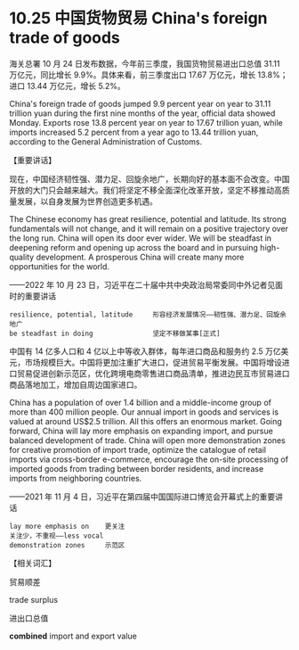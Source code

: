 # 10.25 中国货物贸易 China's foreign trade of goods

海关总署 10 月 24 日发布数据，今年前三季度，我国货物贸易进出口总值 31.11 万亿元，同比增长 9.9%。具体来看，前三季度出口 17.67 万亿元，增长 13.8%；进口 13.44 万亿元，增长 5.2%。

China's foreign trade of goods jumped 9.9 percent year on year to 31.11 trillion yuan during the first nine months of the year, official data showed Monday. Exports rose 13.8 percent year on year to 17.67 trillion yuan, while imports increased 5.2 percent from a year ago to 13.44 trillion yuan, according to the General Administration of Customs.

【重要讲话】

现在，中国经济韧性强、潜力足、回旋余地广，长期向好的基本面不会改变。中国开放的大门只会越来越大。我们将坚定不移全面深化改革开放，坚定不移推动高质量发展，以自身发展为世界创造更多机遇。

The Chinese economy has great resilience, potential and latitude. Its strong fundamentals will not change, and it will remain on a positive trajectory over the long run. China will open its door ever wider. We will be steadfast in deepening reform and opening up across the board and in pursuing high-quality development. A prosperous China will create many more opportunities for the world.

——2022 年 10 月 23 日，习近平在二十届中共中央政治局常委同中外记者见面时的重要讲话

```
resilience, potential, latitude     形容经济发展情况——韧性强、潜力足、回旋余地广
be steadfast in doing               坚定不移做某事[正式]
```


中国有 14 亿多人口和 4 亿以上中等收入群体，每年进口商品和服务约 2.5 万亿美元，市场规模巨大。中国将更加注重扩大进口，促进贸易平衡发展。中国将增设进口贸易促进创新示范区，优化跨境电商零售进口商品清单，推进边民互市贸易进口商品落地加工，增加自周边国家进口。

China has a population of over 1.4 billion and a middle-income group of more than 400 million people. Our annual import in goods and services is valued at around US$2.5 trillion. All this offers an enormous market. Going forward, China will lay more emphasis on expanding import, and pursue balanced development of trade. China will open more demonstration zones for creative promotion of import trade, optimize the catalogue of retail imports via cross-border e-commerce, encourage the on-site processing of imported goods from trading between border residents, and increase imports from neighboring countries.

——2021 年 11 月 4 日，习近平在第四届中国国际进口博览会开幕式上的重要讲话

```
lay more emphasis on    更关注
关注少，不重视——less vocal
demonstration zones     示范区
```

【相关词汇】

贸易顺差

trade surplus

进出口总值

**combined** import and export value